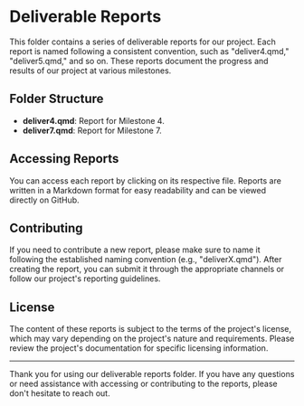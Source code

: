 # Deliverable Reports

This folder contains a series of deliverable reports for our project. Each report is named following a consistent convention, such as "deliver4.qmd," "deliver5.qmd," and so on. These reports document the progress and results of our project at various milestones.

## Folder Structure

- **deliver4.qmd**: Report for Milestone 4.
- **deliver7.qmd**: Report for Milestone 7.

## Accessing Reports

You can access each report by clicking on its respective file. Reports are written in a Markdown format for easy readability and can be viewed directly on GitHub.

## Contributing

If you need to contribute a new report, please make sure to name it following the established naming convention (e.g., "deliverX.qmd"). After creating the report, you can submit it through the appropriate channels or follow our project's reporting guidelines.

## License

The content of these reports is subject to the terms of the project's license, which may vary depending on the project's nature and requirements. Please review the project's documentation for specific licensing information.

---

Thank you for using our deliverable reports folder. If you have any questions or need assistance with accessing or contributing to the reports, please don't hesitate to reach out.
